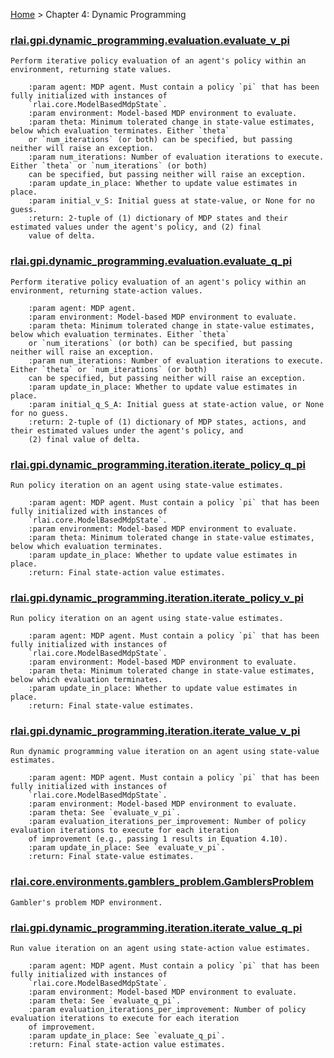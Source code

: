 [Home](index.md) > Chapter 4:  Dynamic Programming
### [rlai.gpi.dynamic_programming.evaluation.evaluate_v_pi](https://github.com/MatthewGerber/rlai/tree/master/src/rlai/gpi/dynamic_programming/evaluation.py#L14)
```
Perform iterative policy evaluation of an agent's policy within an environment, returning state values.

    :param agent: MDP agent. Must contain a policy `pi` that has been fully initialized with instances of
    `rlai.core.ModelBasedMdpState`.
    :param environment: Model-based MDP environment to evaluate.
    :param theta: Minimum tolerated change in state-value estimates, below which evaluation terminates. Either `theta`
    or `num_iterations` (or both) can be specified, but passing neither will raise an exception.
    :param num_iterations: Number of evaluation iterations to execute.  Either `theta` or `num_iterations` (or both)
    can be specified, but passing neither will raise an exception.
    :param update_in_place: Whether to update value estimates in place.
    :param initial_v_S: Initial guess at state-value, or None for no guess.
    :return: 2-tuple of (1) dictionary of MDP states and their estimated values under the agent's policy, and (2) final
    value of delta.
```
### [rlai.gpi.dynamic_programming.evaluation.evaluate_q_pi](https://github.com/MatthewGerber/rlai/tree/master/src/rlai/gpi/dynamic_programming/evaluation.py#L109)
```
Perform iterative policy evaluation of an agent's policy within an environment, returning state-action values.

    :param agent: MDP agent.
    :param environment: Model-based MDP environment to evaluate.
    :param theta: Minimum tolerated change in state-value estimates, below which evaluation terminates. Either `theta`
    or `num_iterations` (or both) can be specified, but passing neither will raise an exception.
    :param num_iterations: Number of evaluation iterations to execute.  Either `theta` or `num_iterations` (or both)
    can be specified, but passing neither will raise an exception.
    :param update_in_place: Whether to update value estimates in place.
    :param initial_q_S_A: Initial guess at state-action value, or None for no guess.
    :return: 2-tuple of (1) dictionary of MDP states, actions, and their estimated values under the agent's policy, and
    (2) final value of delta.
```
### [rlai.gpi.dynamic_programming.iteration.iterate_policy_q_pi](https://github.com/MatthewGerber/rlai/tree/master/src/rlai/gpi/dynamic_programming/iteration.py#L65)
```
Run policy iteration on an agent using state-value estimates.

    :param agent: MDP agent. Must contain a policy `pi` that has been fully initialized with instances of
    `rlai.core.ModelBasedMdpState`.
    :param environment: Model-based MDP environment to evaluate.
    :param theta: Minimum tolerated change in state-value estimates, below which evaluation terminates.
    :param update_in_place: Whether to update value estimates in place.
    :return: Final state-action value estimates.
```
### [rlai.gpi.dynamic_programming.iteration.iterate_policy_v_pi](https://github.com/MatthewGerber/rlai/tree/master/src/rlai/gpi/dynamic_programming/iteration.py#L12)
```
Run policy iteration on an agent using state-value estimates.

    :param agent: MDP agent. Must contain a policy `pi` that has been fully initialized with instances of
    `rlai.core.ModelBasedMdpState`.
    :param environment: Model-based MDP environment to evaluate.
    :param theta: Minimum tolerated change in state-value estimates, below which evaluation terminates.
    :param update_in_place: Whether to update value estimates in place.
    :return: Final state-value estimates.
```
### [rlai.gpi.dynamic_programming.iteration.iterate_value_v_pi](https://github.com/MatthewGerber/rlai/tree/master/src/rlai/gpi/dynamic_programming/iteration.py#L114)
```
Run dynamic programming value iteration on an agent using state-value estimates.

    :param agent: MDP agent. Must contain a policy `pi` that has been fully initialized with instances of
    `rlai.core.ModelBasedMdpState`.
    :param environment: Model-based MDP environment to evaluate.
    :param theta: See `evaluate_v_pi`.
    :param evaluation_iterations_per_improvement: Number of policy evaluation iterations to execute for each iteration
    of improvement (e.g., passing 1 results in Equation 4.10).
    :param update_in_place: See `evaluate_v_pi`.
    :return: Final state-value estimates.
```
### [rlai.core.environments.gamblers_problem.GamblersProblem](https://github.com/MatthewGerber/rlai/tree/master/src/rlai/core/environments/gamblers_problem.py#L13)
```
Gambler's problem MDP environment.
```
### [rlai.gpi.dynamic_programming.iteration.iterate_value_q_pi](https://github.com/MatthewGerber/rlai/tree/master/src/rlai/gpi/dynamic_programming/iteration.py#L172)
```
Run value iteration on an agent using state-action value estimates.

    :param agent: MDP agent. Must contain a policy `pi` that has been fully initialized with instances of
    `rlai.core.ModelBasedMdpState`.
    :param environment: Model-based MDP environment to evaluate.
    :param theta: See `evaluate_q_pi`.
    :param evaluation_iterations_per_improvement: Number of policy evaluation iterations to execute for each iteration
    of improvement.
    :param update_in_place: See `evaluate_q_pi`.
    :return: Final state-action value estimates.
```
